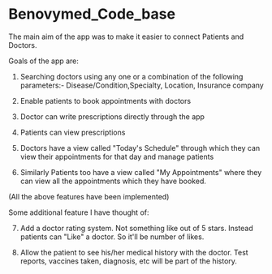Benovymed_Code_base
======

The main aim of the app was to make it easier to connect Patients and Doctors.

Goals of the app are:

1) Searching doctors using any one or a combination of the following parameters:- Disease/Condition,Specialty, Location, Insurance company

2) Enable patients to book appointments with doctors

3) Doctor can write prescriptions directly through the app

4) Patients can view prescriptions 

5) Doctors have a view called "Today's Schedule" through which they can view their appointments for that day and manage patients

6) Similarly Patients too have a view called "My Appointments" where they can view all the appointments which they have booked.

(All the above features have been implemented)

Some additional feature I have thought of:

7) Add a doctor rating system. Not something like out of 5 stars. Instead patients can "Like" a doctor. So it'll be number of likes.

8) Allow the patient to see his/her medical history with the doctor. Test reports, vaccines taken, diagnosis, etc will be part of the history.
